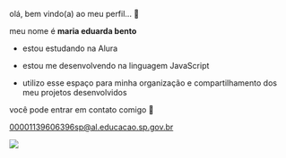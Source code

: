 olá, bem vindo(a) ao meu perfil... 💖

meu nome é **maria eduarda bento**

- estou estudando na Alura

- estou me desenvolvendo na linguagem JavaScript

- utilizo esse espaço para minha organização e compartilhamento dos meu projetos desenvolvidos

  

você pode entrar em contato comigo 💌

00001139606396sp@al.educacao.sp.gov.br

![](https://acegif.com/wp-content/uploads/2021/4fh5wi/welcome-5.gif)
